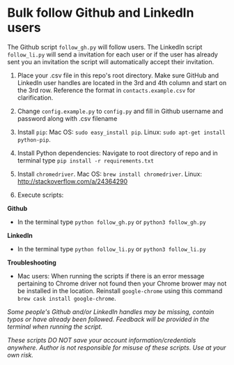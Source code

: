 # Bulk follow Github and LinkedIn users

The Github script `follow_gh.py` will follow users. The LinkedIn script `follow_li.py` will send a invitation for each user or if the user has already sent you an invitation the script will automatically accept their invitation.

1) Place your .csv file in this repo's root directory. Make sure GitHub and LinkedIn user handles are located in the 3rd and 4th column and start on the 3rd row. Reference the format in `contacts.example.csv` for clarification.

2) Change `config.example.py` to `config.py` and fill in Github username and password along with .csv filename

3) Install `pip`: Mac OS: `sudo easy_install pip`. Linux: `sudo apt-get install python-pip`. 

4) Install Python dependencies: Navigate to root directory of repo and in terminal type `pip install -r requirements.txt`

5) Install `chromedriver`. Mac OS: `brew install chromedriver`. Linux: http://stackoverflow.com/a/24364290

6) Execute scripts: 

**Github** 
  * In the terminal type `python follow_gh.py` or `python3 follow_gh.py`

**LinkedIn** 
  * In the terminal type `python follow_li.py` or `python3 follow_li.py`

**Troubleshooting**
  * Mac users: When running the scripts if there is an error message pertaining to Chrome driver not found then your Chrome brower may not be installed in the location. Reinstall `google-chrome` using this command `brew cask install google-chrome`.

_Some people's Github and/or LinkedIn handles may be missing, contain typos or have already been followed. Feedback will be provided in the terminal when running the script._

_These scripts DO NOT save your account information/credentials anywhere. Author is not responsible for misuse of these scripts. Use at your own risk._